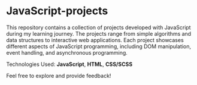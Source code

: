 # JavaScript-projects

This repository contains a collection of projects developed with JavaScript during my learning journey. The projects range from simple algorithms and data structures to interactive web applications. Each project showcases different aspects of JavaScript programming, including DOM manipulation, event handling, and asynchronous programming.

Technologies Used:
**JavaScript**,
**HTML**,
**CSS/SCSS**

Feel free to explore and provide feedback!
